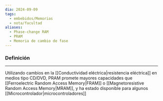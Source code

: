 ```yaml
---
dia: 2024-09-09
tags:
  - embebidos/Memorias
  - nota/facultad
aliases:
  - Phase-change RAM
  - PRAM
  - Memoria de cambio de fase
---
```

### Definición
---
Utilizando cambios en la [[Conductividad eléctrica|resistencia eléctrica]] en medios tipo CD/DVD, PRAM promete mayores capacidades que [[Ferroelectric Random Access Memory|FRAM]] o [[Magnetoresistive Random Access Memory|MRAM]], y ha estado disponible para algunos [[Microcontrolador|microcontroladores]]